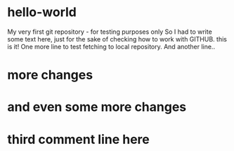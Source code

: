 # hello-world
My very first git repository - for testing purposes only
So I had to write some text here, just for the sake of checking how to work with GITHUB. this is it!
One more line to test fetching to local repository.
And another line..

# more changes

# and even some more changes

# third comment line here
